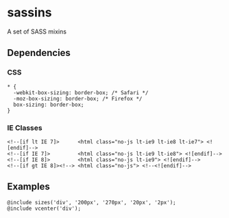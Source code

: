 sassins
=======

A set of SASS mixins


## Dependencies

### CSS

    * {
      -webkit-box-sizing: border-box; /* Safari */
      -moz-box-sizing: border-box; /* Firefox */
      box-sizing: border-box;
    }
    
### IE Classes     

    <!--[if lt IE 7]>      <html class="no-js lt-ie9 lt-ie8 lt-ie7"> <![endif]-->
    <!--[if IE 7]>         <html class="no-js lt-ie9 lt-ie8"> <![endif]-->
    <!--[if IE 8]>         <html class="no-js lt-ie9"> <![endif]-->
    <!--[if gt IE 8]><!--> <html class="no-js"> <!--<![endif]-->

    
## Examples

    @include sizes('div', '200px', '270px', '20px', '2px');
    @include vcenter('div');
